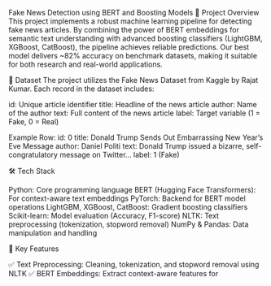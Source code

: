 Fake News Detection using BERT and Boosting Models
🚀 Project Overview
This project implements a robust machine learning pipeline for detecting fake news articles. By combining the power of BERT embeddings for semantic text understanding with advanced boosting classifiers (LightGBM, XGBoost, CatBoost), the pipeline achieves reliable predictions. Our best model delivers ~82% accuracy on benchmark datasets, making it suitable for both research and real-world applications.

📂 Dataset
The project utilizes the Fake News Dataset from Kaggle by Rajat Kumar. Each record in the dataset includes:

id: Unique article identifier
title: Headline of the news article
author: Name of the author
text: Full content of the news article
label: Target variable (1 = Fake, 0 = Real)

Example Row:
id: 0
title: Donald Trump Sends Out Embarrassing New Year’s Eve Message
author: Daniel Politi
text: Donald Trump issued a bizarre, self-congratulatory message on Twitter...
label: 1 (Fake)


🛠️ Tech Stack

Python: Core programming language
BERT (Hugging Face Transformers): For context-aware text embeddings
PyTorch: Backend for BERT model operations
LightGBM, XGBoost, CatBoost: Gradient boosting classifiers
Scikit-learn: Model evaluation (Accuracy, F1-score)
NLTK: Text preprocessing (tokenization, stopword removal)
NumPy & Pandas: Data manipulation and handling


🔑 Key Features

✅ Text Preprocessing: Cleaning, tokenization, and stopword removal using NLTK
✅ BERT Embeddings: Extract context-aware features for
